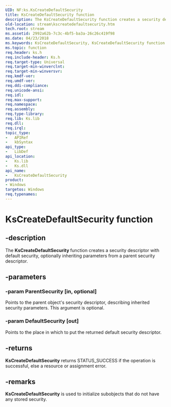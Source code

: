 ```yaml
---
UID: NF:ks.KsCreateDefaultSecurity
title: KsCreateDefaultSecurity function
description: The KsCreateDefaultSecurity function creates a security descriptor with default security, optionally inheriting parameters from a parent security descriptor.
old-location: stream\kscreatedefaultsecurity.htm
tech.root: stream
ms.assetid: 2992a62b-7c3c-4bf5-ba3a-26c26c419f98
ms.date: 04/23/2018
ms.keywords: KsCreateDefaultSecurity, KsCreateDefaultSecurity function [Streaming Media Devices], ks/KsCreateDefaultSecurity, ksfunc_ab036f47-0a15-4983-98b0-7277782f29e6.xml, stream.kscreatedefaultsecurity
ms.topic: function
req.header: ks.h
req.include-header: Ks.h
req.target-type: Universal
req.target-min-winverclnt: 
req.target-min-winversvr: 
req.kmdf-ver: 
req.umdf-ver: 
req.ddi-compliance: 
req.unicode-ansi: 
req.idl: 
req.max-support: 
req.namespace: 
req.assembly: 
req.type-library: 
req.lib: Ks.lib
req.dll: 
req.irql: 
topic_type:
-	APIRef
-	kbSyntax
api_type:
-	LibDef
api_location:
-	Ks.lib
-	Ks.dll
api_name:
-	KsCreateDefaultSecurity
product:
- Windows
targetos: Windows
req.typenames: 
---
```


# KsCreateDefaultSecurity function


## -description


The <b>KsCreateDefaultSecurity </b>function creates a security descriptor with default security, optionally inheriting parameters from a parent security descriptor.


## -parameters




### -param ParentSecurity [in, optional]

Points to the parent object's security descriptor, describing inherited security parameters. This argument is optional.


### -param DefaultSecurity [out]

Points to the place in which to put the returned default security descriptor.


## -returns



<b>KsCreateDefaultSecurity</b> returns STATUS_SUCCESS if the operation is successful, else a resource or assignment error.




## -remarks



<b>KsCreateDefaultSecurity</b> is used to initialize subobjects that do not have any stored security. 



